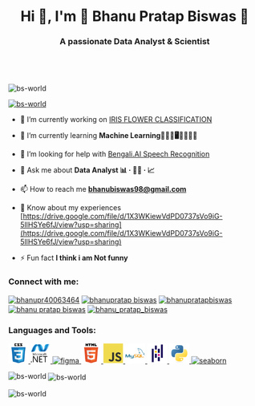 <h1 align="center">Hi 👋, I'm 👑 Bhanu Pratap Biswas 👑</h1>
<h3 align="center">A passionate Data Analyst & Scientist</h3>
<div class="separator" style="clear: both;"><a href="https://blogger.googleusercontent.com/img/b/R29vZ2xl/AVvXsEiBfMTG_d2mzNZcqUd3gpgLhQe6dj3P93I0JDsCgcwM6PrabwF0rUaviWQkq_HOia9GX5-OSBDQB4FFI2RObiwva2pLS6bWMBJeuc_adQce6gEZPwGY9aj8fO6orZ4UgFWgsP8wGRsSzk04GrrQZE4YOGj_7b2YoRfHzj6GeUSLrwjl1P7UhZXRB3DW3LMr/s1600/notebook.png" style="display: block; padding: 1em 0; text-align: center; "><img alt="" border="0" data-original-height="541" data-original-width="1221" src="https://blogger.googleusercontent.com/img/b/R29vZ2xl/AVvXsEiBfMTG_d2mzNZcqUd3gpgLhQe6dj3P93I0JDsCgcwM6PrabwF0rUaviWQkq_HOia9GX5-OSBDQB4FFI2RObiwva2pLS6bWMBJeuc_adQce6gEZPwGY9aj8fO6orZ4UgFWgsP8wGRsSzk04GrrQZE4YOGj_7b2YoRfHzj6GeUSLrwjl1P7UhZXRB3DW3LMr/s1600/notebook.png"/></a></div>

<p align="left"> <img src="https://komarev.com/ghpvc/?username=bs-world&label=Profile%20views&color=0e75b6&style=flat" alt="bs-world" /> </p>

<p align="left"> <a href="https://github.com/ryo-ma/github-profile-trophy"><img src="https://github-profile-trophy.vercel.app/?username=bs-world" alt="bs-world" /></a> </p>

- 🔭 I’m currently working on [IRIS FLOWER CLASSIFICATION](https://www.kaggle.com/code/bhanupratapbiswas/iris-flower-classification)

- 🌱 I’m currently learning **Machine Learning🦾🤖🦿🖥️🧠👾👩‍💻**

- 🤝 I’m looking for help with [Bengali.AI Speech Recognition](https://www.kaggle.com/code/bhanupratapbiswas/bengali-ai-speech-recognition)

- 💬 Ask me about **Data Analyst 📊 · 👨‍💻 · 📈**

- 📫 How to reach me **bhanubiswas98@gmail.com**

- 📄 Know about my experiences [https://drive.google.com/file/d/1X3WKiewVdPD0737sVo9iG-5llHSYe6fJ/view?usp=sharing](https://drive.google.com/file/d/1X3WKiewVdPD0737sVo9iG-5llHSYe6fJ/view?usp=sharing)

- ⚡ Fun fact **I think i am Not funny**

<h3 align="left">Connect with me:</h3>
<p align="left">
<a href="https://twitter.com/bhanupr40063464" target="blank"><img align="center" src="https://raw.githubusercontent.com/rahuldkjain/github-profile-readme-generator/master/src/images/icons/Social/twitter.svg" alt="bhanupr40063464" height="30" width="40" /></a>
<a href="https://linkedin.com/in/bhanupratap biswas" target="blank"><img align="center" src="https://raw.githubusercontent.com/rahuldkjain/github-profile-readme-generator/master/src/images/icons/Social/linked-in-alt.svg" alt="bhanupratap biswas" height="30" width="40" /></a>
<a href="https://kaggle.com/bhanupratapbiswas" target="blank"><img align="center" src="https://raw.githubusercontent.com/rahuldkjain/github-profile-readme-generator/master/src/images/icons/Social/kaggle.svg" alt="bhanupratapbiswas" height="30" width="40" /></a>
<a href="https://fb.com/bhanu pratap biswas" target="blank"><img align="center" src="https://raw.githubusercontent.com/rahuldkjain/github-profile-readme-generator/master/src/images/icons/Social/facebook.svg" alt="bhanu pratap biswas" height="30" width="40" /></a>
<a href="https://instagram.com/bhanu_pratap_biswas" target="blank"><img align="center" src="https://raw.githubusercontent.com/rahuldkjain/github-profile-readme-generator/master/src/images/icons/Social/instagram.svg" alt="bhanu_pratap_biswas" height="30" width="40" /></a>
</p>

<h3 align="left">Languages and Tools:</h3>
<p align="left"> <a href="https://www.w3schools.com/css/" target="_blank" rel="noreferrer"> <img src="https://raw.githubusercontent.com/devicons/devicon/master/icons/css3/css3-original-wordmark.svg" alt="css3" width="40" height="40"/> </a> <a href="https://dotnet.microsoft.com/" target="_blank" rel="noreferrer"> <img src="https://raw.githubusercontent.com/devicons/devicon/master/icons/dot-net/dot-net-original-wordmark.svg" alt="dotnet" width="40" height="40"/> </a> <a href="https://www.figma.com/" target="_blank" rel="noreferrer"> <img src="https://www.vectorlogo.zone/logos/figma/figma-icon.svg" alt="figma" width="40" height="40"/> </a> <a href="https://www.w3.org/html/" target="_blank" rel="noreferrer"> <img src="https://raw.githubusercontent.com/devicons/devicon/master/icons/html5/html5-original-wordmark.svg" alt="html5" width="40" height="40"/> </a> <a href="https://developer.mozilla.org/en-US/docs/Web/JavaScript" target="_blank" rel="noreferrer"> <img src="https://raw.githubusercontent.com/devicons/devicon/master/icons/javascript/javascript-original.svg" alt="javascript" width="40" height="40"/> </a> <a href="https://www.mysql.com/" target="_blank" rel="noreferrer"> <img src="https://raw.githubusercontent.com/devicons/devicon/master/icons/mysql/mysql-original-wordmark.svg" alt="mysql" width="40" height="40"/> </a> <a href="https://pandas.pydata.org/" target="_blank" rel="noreferrer"> <img src="https://raw.githubusercontent.com/devicons/devicon/2ae2a900d2f041da66e950e4d48052658d850630/icons/pandas/pandas-original.svg" alt="pandas" width="40" height="40"/> </a> <a href="https://www.python.org" target="_blank" rel="noreferrer"> <img src="https://raw.githubusercontent.com/devicons/devicon/master/icons/python/python-original.svg" alt="python" width="40" height="40"/> </a> <a href="https://seaborn.pydata.org/" target="_blank" rel="noreferrer"> <img src="https://seaborn.pydata.org/_images/logo-mark-lightbg.svg" alt="seaborn" width="40" height="40"/> </a> </p>

<p><img align="left" src="https://github-readme-stats.vercel.app/api/top-langs?username=bs-world&show_icons=true&locale=en&layout=compact" alt="bs-world" /></p>

<p>&nbsp;<img align="center" src="https://github-readme-stats.vercel.app/api?username=bs-world&show_icons=true&locale=en" alt="bs-world" /></p>

<p><img align="center" src="https://github-readme-streak-stats.herokuapp.com/?user=bs-world&" alt="bs-world" /></p>
